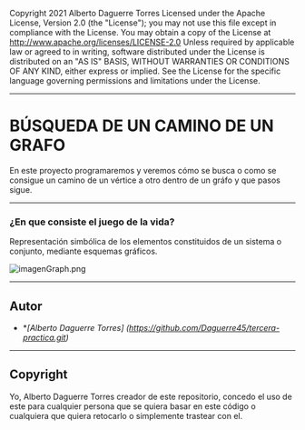 Copyright 2021 Alberto Daguerre Torres
Licensed under the Apache License, Version 2.0 (the "License");
you may not use this file except in compliance with the License.
You may obtain a copy of the License at
http://www.apache.org/licenses/LICENSE-2.0
Unless required by applicable law or agreed to in writing, 
software
distributed under the License is distributed on an "AS IS" BASIS,
WITHOUT WARRANTIES OR CONDITIONS OF ANY KIND, either express or 
implied.
See the License for the specific language governing permissions 
and
limitations under the License.

___
# BÚSQUEDA DE UN CAMINO DE UN GRAFO #
En este proyecto programaremos y veremos cómo se busca o como se consigue un camino de un vértice a otro dentro de un gráfo y que pasos sigue.


___
### ¿En que consiste el juego de la vida? ###
Representación simbólica de los elementos constituidos de un 
sistema o conjunto, mediante esquemas gráficos.

![imagenGraph.png](../tercera-practica/imagenGraph.png)

___
## Autor
* **[Alberto Daguerre Torres]
(https://github.com/Daguerre45/tercera-practica.git)*


___
## Copyright
Yo, Alberto Daguerre Torres creador
de este repositorio, concedo el uso
de este para cualquier persona que 
se quiera basar en este código o 
cualquiera que quiera retocarlo o 
simplemente trastear con el.
